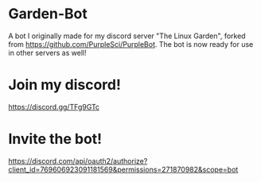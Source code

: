 # Garden-Bot
A bot I originally made for my discord server "The Linux Garden", forked from https://github.com/PurpleSci/PurpleBot. The bot is now ready for use in other servers as well!

# Join my discord!
https://discord.gg/TFg9GTc


# Invite the bot!
https://discord.com/api/oauth2/authorize?client_id=769606923091181569&permissions=271870982&scope=bot
